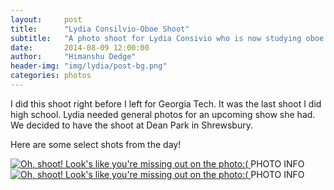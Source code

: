 ```yaml
---
layout:     post
title:      "Lydia Consilvio-Oboe Shoot"
subtitle:   "A photo shoot for Lydia Consivio who is now studying oboe at Yale University. To prepare advertisments for a show along with buliding a general portfolio of professional pictures"
date:       2014-08-09 12:00:00
author:     "Himanshu Dedge"
header-img: "img/lydia/post-bg.png"
categories: photos
---
```


<p>I did this shoot right before I left for Georgia Tech. It was the last shoot I did high school. Lydia needed general photos for an upcoming show she had. We decided to have the shoot at Dean Park in Shrewsbury.</p>

<p>Here are some select shots from the day!</p>


<a target="_blank" href="{{ site.baseurl }}/img/lydia/IMG_5427.png">
    <img src="{{ site.baseurl }}/img/lydia/IMG_5427.png" alt="Oh, shoot! Look's like you're missing out on the photo:(">
</a>
<span class="caption text-muted">PHOTO INFO</span>

<a target="_blank" href="{{ site.baseurl }}/img/lydia/IMG_5183.jpg">
    <img src="{{ site.baseurl }}/img/lydia/IMG_5183.jpg" alt="Oh, shoot! Look's like you're missing out on the photo:(">
</a>
<span class="caption text-muted">PHOTO INFO</span>


